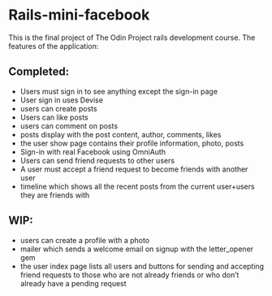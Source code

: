 # Rails-mini-facebook
This is the final project of The Odin Project rails development course. 
The features of the application: 

## Completed:
- Users must sign in to see anything except the sign-in page
- User sign in uses Devise
- users can create posts
- Users can like posts
- users can comment on posts
- posts display with the post content, author, comments, likes
- the user show page contains their profile information, photo, posts
- Sign-in with real Facebook using OmniAuth
- Users can send friend requests to other users
- A user must accept a friend request to become friends with another user
- timeline which shows all the recent posts from the current user+users they are friends with

## WIP:
- users can create a profile with a photo
- mailer which sends a welcome email on signup with the letter_opener gem
- the user index page lists all users and buttons for sending and accepting friend requests to those who are not already friends or who don’t already have a pending request

